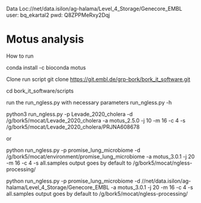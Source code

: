 Data Loc://net/data.isilon/ag-halama/Level_4_Storage/Genecore_EMBL
user: bq_ekartal2
pwd: Q8ZPPMeRxy2Dqj

# Motus analysis
How to run

conda install -c bioconda motus

Clone run script
git clone https://git.embl.de/grp-bork/bork_it_software.git

cd bork_it_software/scripts

run the run_ngless.py with necessary parameters
run_ngless.py -h

python3 run_ngless.py -p Levade_2020_cholera -d /g/bork5/mocat/Levade_2020_cholera -a motus_2.5.0 -j 10 -m 16 -c 4 -s /g/bork5/mocat/Levade_2020_cholera/PRJNA608678

or

python run_ngless.py -p promise_lung_microbiome -d /g/bork5/mocat/environment/promise_lung_microbiome -a motus_3.0.1 -j 20 -m 16 -c 4 -s all.samples
output goes by default to /g/bork5/mocat/ngless-processing/

python run_ngless.py -p promise_lung_microbiome -d //net/data.isilon/ag-halama/Level_4_Storage/Genecore_EMBL -a motus_3.0.1 -j 20 -m 16 -c 4 -s all.samples
output goes by default to /g/bork5/mocat/ngless-processing/
